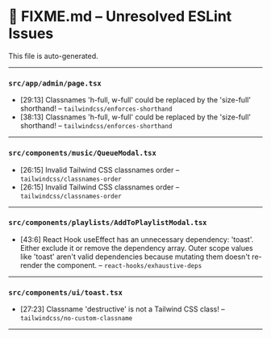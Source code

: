 # 🚧 FIXME.md – Unresolved ESLint Issues

This file is auto-generated.

---
### `src/app/admin/page.tsx`
- [29:13] Classnames 'h-full, w-full' could be replaced by the 'size-full' shorthand! – `tailwindcss/enforces-shorthand`
- [38:13] Classnames 'h-full, w-full' could be replaced by the 'size-full' shorthand! – `tailwindcss/enforces-shorthand`

---
### `src/components/music/QueueModal.tsx`
- [26:15] Invalid Tailwind CSS classnames order – `tailwindcss/classnames-order`
- [26:15] Invalid Tailwind CSS classnames order – `tailwindcss/classnames-order`

---
### `src/components/playlists/AddToPlaylistModal.tsx`
- [43:6] React Hook useEffect has an unnecessary dependency: 'toast'. Either exclude it or remove the dependency array. Outer scope values like 'toast' aren't valid dependencies because mutating them doesn't re-render the component. – `react-hooks/exhaustive-deps`

---
### `src/components/ui/toast.tsx`
- [27:23] Classname 'destructive' is not a Tailwind CSS class! – `tailwindcss/no-custom-classname`

---
